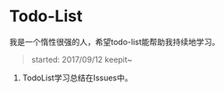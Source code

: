# Todo-List
我是一个惰性很强的人，希望todo-list能帮助我持续地学习。

> started: 2017/09/12 keepit~
1. TodoList学习总结在Issues中。
